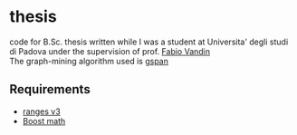 # thesis
code for B.Sc. thesis written while I was a student at Universita' degli studi di Padova under the 
supervision of prof. [Fabio Vandin](http://www.dei.unipd.it/~vandinfa/)  
The graph-mining algorithm used is [gspan](https://sites.cs.ucsb.edu/~xyan/software/gSpan.htm)
## Requirements
- [ranges v3](https://github.com/ericniebler/range-v3.git) 
- [Boost math](http://www.boost.org/) 
